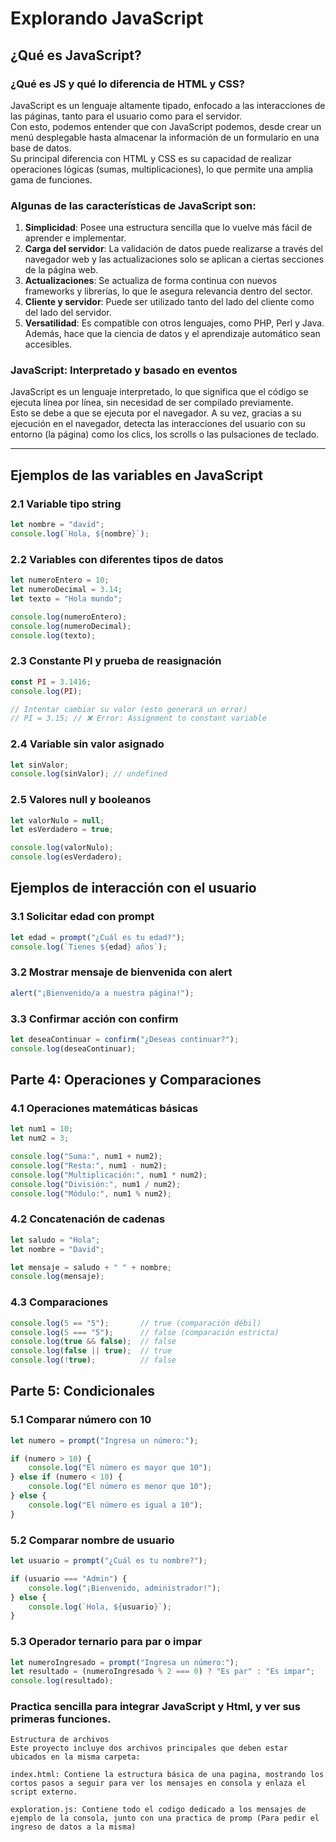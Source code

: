 # Explorando JavaScript

## ¿Qué es JavaScript?

### ¿Qué es JS y qué lo diferencia de HTML y CSS?

JavaScript es un lenguaje altamente tipado, enfocado a las interacciones de las páginas, tanto para el
usuario como para el servidor.  
Con esto, podemos entender que con JavaScript podemos, desde crear un menú desplegable hasta almacenar la
información de un formulario en una base de datos.  
Su principal diferencia con HTML y CSS es su capacidad de realizar operaciones lógicas (sumas, multiplicaciones),
lo que permite una amplia gama de funciones.

### Algunas de las características de JavaScript son:

1. **Simplicidad**: Posee una estructura sencilla que lo vuelve más fácil de aprender e implementar.  
2. **Carga del servidor**: La validación de datos puede realizarse a través del navegador web y las actualizaciones
   solo se aplican a ciertas secciones de la página web.  
3. **Actualizaciones**: Se actualiza de forma continua con nuevos frameworks y librerías, lo que le asegura relevancia
   dentro del sector.  
4. **Cliente y servidor**: Puede ser utilizado tanto del lado del cliente como del lado del servidor.  
5. **Versatilidad**: Es compatible con otros lenguajes, como PHP, Perl y Java. Además, hace que la ciencia de datos y
   el aprendizaje automático sean accesibles.

### JavaScript: Interpretado y basado en eventos

JavaScript es un lenguaje interpretado, lo que significa que el código se ejecuta línea por línea, sin
necesidad de ser compilado previamente.  
Esto se debe a que se ejecuta por el navegador. A su vez, gracias a su ejecución en el navegador, detecta
las interacciones del usuario con su entorno (la página) como los clics, los scrolls o las pulsaciones de teclado.

---

## Ejemplos de las variables en JavaScript

### 2.1 Variable tipo string

```js
let nombre = "david";
console.log(`Hola, ${nombre}`);
```

### 2.2 Variables con diferentes tipos de datos

```js
let numeroEntero = 10;
let numeroDecimal = 3.14;
let texto = "Hola mundo";

console.log(numeroEntero);
console.log(numeroDecimal);
console.log(texto);
```

### 2.3 Constante PI y prueba de reasignación

```js
const PI = 3.1416;
console.log(PI);

// Intentar cambiar su valor (esto generará un error)
// PI = 3.15; // ❌ Error: Assignment to constant variable
```

### 2.4 Variable sin valor asignado

```js
let sinValor;
console.log(sinValor); // undefined
```

### 2.5 Valores null y booleanos

```js
let valorNulo = null;
let esVerdadero = true;

console.log(valorNulo);
console.log(esVerdadero);
```

## Ejemplos de interacción con el usuario

### 3.1 Solicitar edad con prompt

```js
let edad = prompt("¿Cuál es tu edad?");
console.log(`Tienes ${edad} años`);
```

### 3.2 Mostrar mensaje de bienvenida con alert

```js
alert("¡Bienvenido/a a nuestra página!");
```

### 3.3 Confirmar acción con confirm

```js
let deseaContinuar = confirm("¿Deseas continuar?");
console.log(deseaContinuar);
```

## Parte 4: Operaciones y Comparaciones

### 4.1 Operaciones matemáticas básicas

```js
let num1 = 10;
let num2 = 3;

console.log("Suma:", num1 + num2);
console.log("Resta:", num1 - num2);
console.log("Multiplicación:", num1 * num2);
console.log("División:", num1 / num2);
console.log("Módulo:", num1 % num2);
```

### 4.2 Concatenación de cadenas

```js
let saludo = "Hola";
let nombre = "David";

let mensaje = saludo + " " + nombre;
console.log(mensaje);
```

### 4.3 Comparaciones

```js
console.log(5 == "5");       // true (comparación débil)
console.log(5 === "5");      // false (comparación estricta)
console.log(true && false);  // false
console.log(false || true);  // true
console.log(!true);          // false
```

## Parte 5: Condicionales

### 5.1 Comparar número con 10

```js
let numero = prompt("Ingresa un número:");

if (numero > 10) {
    console.log("El número es mayor que 10");
} else if (numero < 10) {
    console.log("El número es menor que 10");
} else {
    console.log("El número es igual a 10");
}
```

### 5.2 Comparar nombre de usuario

```js
let usuario = prompt("¿Cuál es tu nombre?");

if (usuario === "Admin") {
    console.log("¡Bienvenido, administrador!");
} else {
    console.log(`Hola, ${usuario}`);
}
```

### 5.3 Operador ternario para par o impar

```js
let numeroIngresado = prompt("Ingresa un número:");
let resultado = (numeroIngresado % 2 === 0) ? "Es par" : "Es impar";
console.log(resultado);
```
### Practica sencilla para integrar JavaScript y Html, y ver sus primeras funciones.
    Estructura de archivos
    Este proyecto incluye dos archivos principales que deben estar ubicados en la misma carpeta:

    index.html: Contiene la estructura básica de una pagina, mostrando los cortos pasos a seguir para ver los mensajes en consola y enlaza el script externo.

    exploration.js: Contiene todo el codigo dedicado a los mensajes de ejemplo de la consola, junto con una practica de promp (Para pedir el ingreso de datos a la misma)